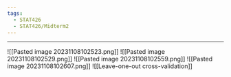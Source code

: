 ```yaml
---
tags:
  - STAT426
  - STAT426/Midterm2
---
```

---
![[Pasted image 20231108102523.png]]
![[Pasted image 20231108102529.png]]
![[Pasted image 20231108102559.png]]
![[Pasted image 20231108102607.png]]
![[Leave-one-out cross-validation]]